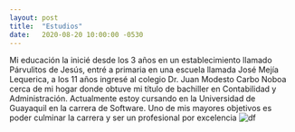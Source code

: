```yaml
---
layout: post
title:  "Estudios"
date:   2020-08-20 10:00:00 -0530
---
```


Mi educación la inicié desde los 3 años en un establecimiento llamado Párvulitos de Jesús, entré a primaria en una escuela llamada José Mejía Lequerica, a los 11 años ingresé al colegio Dr. Juan Modesto Carbo Noboa cerca de mi hogar donde obtuve mi título de bachiller en Contabilidad y Administración.
Actualmente estoy cursando en la Universidad de Guayaquil en la carrera de Software.
Uno de mis mayores objetivos es poder culminar la carrera y ser un profesional por excelencia
![df](https://images.pexels.com/photos/574071/pexels-photo-574071.jpeg)
